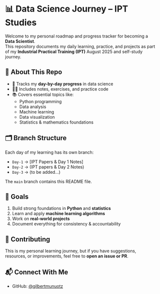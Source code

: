 # 📊 Data Science Journey – IPT Studies

Welcome to my personal roadmap and progress tracker for becoming a **Data Scientist**.  
This repository documents my daily learning, practice, and projects as part of my **Industrial Practical Training (IPT)** August 2025 and self-study journey.

## 🚀 About This Repo

- 📌 Tracks my **day-by-day progress** in data science
- 🧑‍💻 Includes notes, exercises, and practice code
- 📚 Covers essential topics like:
  - Python programming
  - Data analysis
  - Machine learning
  - Data visualization
  - Statistics & mathematics foundations

## 🗂️ Branch Structure

Each day of my learning has its own branch:

- `Day-1` → [IPT Papers & Day 1 Notes]
- `Day-2` → (IPT papers & Day 2 Notes)
- `Day-3` → (to be added…)

The `main` branch contains this README file.

## 🎯 Goals

1. Build strong foundations in **Python** and **statistics**
2. Learn and apply **machine learning algorithms**
3. Work on **real-world projects**
4. Document everything for consistency & accountability

## 🤝 Contributing

This is my personal learning journey, but if you have suggestions, resources, or improvements, feel free to **open an issue or PR**.

## 📬 Connect With Me

- GitHub: [@gilbertmunuotz](https://github.com/gilbertmunuotz)